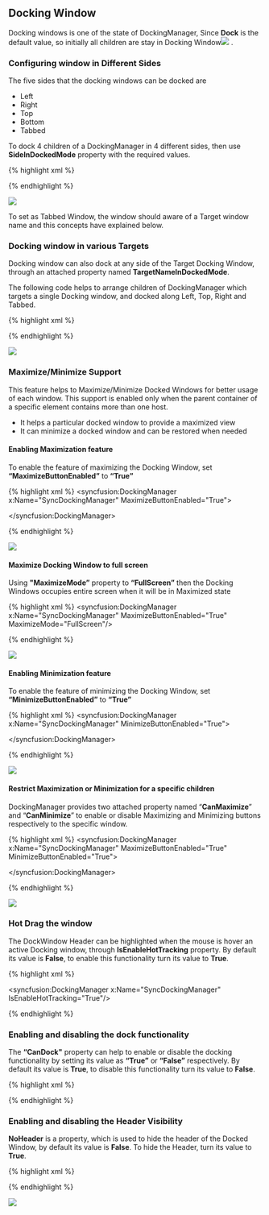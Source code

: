 ## Docking Window

Docking windows is one of the state of DockingManager, Since **Dock** is the default value, so initially all children are stay in Docking Window![](DockingWindow_images/DockingWindow_img1.jpeg)
.

### Configuring window in Different Sides

The five sides that the docking windows can be docked are 

* Left
* Right
* Top
* Bottom
* Tabbed

To dock 4 children of a DockingManager in 4 different sides, then use **SideInDockedMode** property with the required values.

{% highlight xml %}
<ContentControl x:Name="DockingWindow1" syncfusion:DockingManager.Header="Docking Left" syncfusion:DockingManager.SideInDockedMode= "Left" />

<ContentControl x:Name="DockingWindow2" syncfusion:DockingManager.Header="Docking Top"  syncfusion:DockingManager.SideInDockedMode= "Top"/>

<ContentControl x:Name="DockingWindow3" syncfusion:DockingManager.Header="Docking Right"  syncfusion:DockingManager.SideInDockedMode= "Right"/>

<ContentControl x:Name="DockingWindow4" syncfusion:DockingManager.Header="Docking Bottom"  syncfusion:DockingManager.SideInDockedMode="Bottom" />



{% endhighlight %}

![](DockingWindow_images/DockingWindow_img2.jpeg)


To set as Tabbed Window, the window should aware of a Target window name and this concepts have explained below. 

### Docking window in various Targets 

Docking window can also dock at any side of the Target Docking Window, through an attached property named **TargetNameInDockedMode**. 

The following code helps to arrange children of DockingManager which targets a single Docking window, and docked along Left, Top, Right and Tabbed.

{% highlight xml %}
<ContentControl x:Name="DockingWindow1" syncfusion:DockingManager.Header="Targeted Window" />

<ContentControl x:Name="DockingWindow2" syncfusion:DockingManager.Header="Top"  syncfusion:DockingManager.SideInDockedMode= "Top" syncfusion:DockingManager.TargetNameInDockedMode="DockingWindow1"/><!--Targeted to Docking indow1 on Top Side-->

<ContentControl x:Name="DockingWindow3" syncfusion:DockingManager.Header="Right"  syncfusion:DockingManager.SideInDockedMode= "Right" syncfusion:DockingManager.TargetNameInDockedMode="DockingWindow1"/> <!--Targeted to DockingWindow1 on Right Side-->

<ContentControl x:Name="DockingWindow4" syncfusion:DockingManager.Header="Left"  syncfusion:DockingManager.SideInDockedMode="Left" syncfusion:DockingManager.TargetNameInDockedMode="DockingWindow1"/><!--Targeted to DockingWindow1 on Left Side-->

<ContentControl x:Name="DockingWindow5" syncfusion:DockingManager.Header="Tabbed"  syncfusion:DockingManager.SideInDockedMode="Tabbed" syncfusion:DockingManager.TargetNameInDockedMode="DockingWindow1"/><!--Targeted to DockingWindow to tab-->      



{% endhighlight %}

![](DockingWindow_images/DockingWindow_img3.jpeg)


### Maximize/Minimize Support

This feature helps to Maximize/Minimize Docked Windows for better usage of each window. This support is enabled only when the parent container of a specific element contains more than one host.

* It helps a particular docked window to provide a maximized view
* It can minimize a docked window and can be restored when needed

#### Enabling Maximization feature


To enable the feature of maximizing the Docking Window, set **“MaximizeButtonEnabled”** to **“True”**

{% highlight xml %}
<syncfusion:DockingManager x:Name="SyncDockingManager" MaximizeButtonEnabled="True">

<ContentControl x:Name="SolutionExplorer" syncfusion:DockingManager.Header="Solution Explorer"/>

<ContentControl x:Name="ToolBox" syncfusion:DockingManager.Header="Toolbox"/>

</syncfusion:DockingManager>



{% endhighlight %}

![](DockingWindow_images/DockingWindow_img4.jpeg)


#### Maximize Docking Window to full screen

Using **"MaximizeMode”** property to **“FullScreen”** then the Docking Windows occupies entire screen when it will be in Maximized state 

{% highlight xml %}
<syncfusion:DockingManager x:Name="SyncDockingManager" MaximizeButtonEnabled="True" MaximizeMode="FullScreen"/>



{% endhighlight %}

![](DockingWindow_images/DockingWindow_img5.jpeg)


#### Enabling Minimization feature

To enable the feature of minimizing the Docking Window, set **“MinimizeButtonEnabled”** to **“True”**

{% highlight xml %}
<syncfusion:DockingManager x:Name="SyncDockingManager" MinimizeButtonEnabled="True">

<ContentControl x:Name="SolutionExplorer" syncfusion:DockingManager.Header="Solution Explorer"/>

<ContentControl x:Name="ToolBox" syncfusion:DockingManager.Header="Toolbox"/>

</syncfusion:DockingManager>



{% endhighlight %}

![](DockingWindow_images/DockingWindow_img6.jpeg)

#### Restrict Maximization or Minimization for a specific children

DockingManager provides two attached property named “**CanMaximize**” and “**CanMinimize**” to enable or disable Maximizing and Minimizing buttons respectively to the specific window.

{% highlight xml %}
<syncfusion:DockingManager x:Name="SyncDockingManager"  MaximizeButtonEnabled="True" MinimizeButtonEnabled="True">

<ContentControl x:Name="SolutionExplorer" syncfusion:DockingManager.Header="Solution Explorer" syncfusion:DockingManager.CanMinimize="False" />

<ContentControl x:Name="ToolBox" syncfusion:DockingManager.Header="Toolbox" syncfusion:DockingManager.CanMaximize="False"/>

</syncfusion:DockingManager>



{% endhighlight %}

![](DockingWindow_images/DockingWindow_img7.jpeg)


### Hot Drag the window

The DockWindow Header can be highlighted when the mouse is hover an active Docking window, through **IsEnableHotTracking** property. By default its value is **False**, to enable this functionality turn its value to **True**.

{% highlight xml %}


<syncfusion:DockingManager x:Name="SyncDockingManager" IsEnableHotTracking="True"/>





{% endhighlight %}

### Enabling and disabling the dock functionality

The **“CanDock"** property can help to enable or disable the docking functionality by setting its value as **“True”** or **“False”** respectively. By default its value is **True**, to disable this functionality turn its value to **False**.

{% highlight xml %}


<ContentControl syncfusion:DockingManager.CanDock="False" />





{% endhighlight %}



### Enabling and disabling the Header Visibility

**NoHeader** is a property, which is used to hide the header of the Docked Window, by default its value is **False**. To hide the Header, turn its value to **True**.

{% highlight xml %}

<ContentControl x:Name="SolutionExplorer" syncfusion:DockingManager.Header="Solution Explorer"  syncfusion:DockingManager.NoHeader="True" /> <!--NoHeader enabled to this child-->

<ContentControl x:Name="ToolBox" syncfusion:DockingManager.Header="Toolbox"/>



{% endhighlight %}

![](DockingWindow_images/DockingWindow_img8.jpeg)


